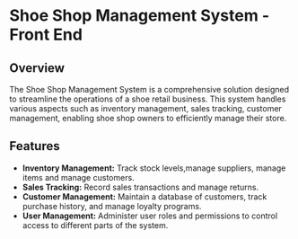 # Shoe Shop Management System - Front End

## Overview

The Shoe Shop Management System is a comprehensive solution designed to streamline the operations of a shoe retail business. This system handles various aspects such as inventory management, sales tracking, customer management, enabling shoe shop owners to efficiently manage their store. 

## Features

- **Inventory Management:** Track stock levels,manage suppliers, manage items and manage customers.
- **Sales Tracking:** Record sales transactions and manage returns.
- **Customer Management:** Maintain a database of customers, track purchase history, and manage loyalty programs.
- **User Management:** Administer user roles and permissions to control access to different parts of the system.

